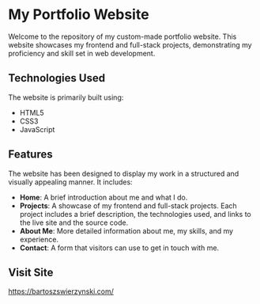 # My Portfolio Website

Welcome to the repository of my custom-made portfolio website. This website showcases my frontend and full-stack projects, demonstrating my proficiency and skill set in web development.

## Technologies Used

The website is primarily built using:

- HTML5
- CSS3
- JavaScript

## Features

The website has been designed to display my work in a structured and visually appealing manner. It includes:

- **Home**: A brief introduction about me and what I do.
- **Projects**: A showcase of my frontend and full-stack projects. Each project includes a brief description, the technologies used, and links to the live site and the source code.
- **About Me**: More detailed information about me, my skills, and my experience.
- **Contact**: A form that visitors can use to get in touch with me. 

## Visit Site

https://bartoszswierzynski.com/
